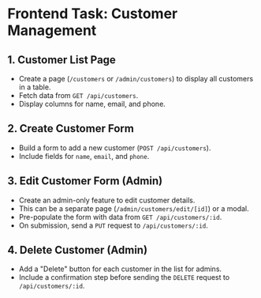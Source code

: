 # Frontend Task: Customer Management

## 1. Customer List Page

- Create a page (`/customers` or `/admin/customers`) to display all customers in a table.
- Fetch data from `GET /api/customers`.
- Display columns for name, email, and phone.

## 2. Create Customer Form

- Build a form to add a new customer (`POST /api/customers`).
- Include fields for `name`, `email`, and `phone`.

## 3. Edit Customer Form (Admin)

- Create an admin-only feature to edit customer details.
- This can be a separate page (`/admin/customers/edit/[id]`) or a modal.
- Pre-populate the form with data from `GET /api/customers/:id`.
- On submission, send a `PUT` request to `/api/customers/:id`.

## 4. Delete Customer (Admin)

- Add a "Delete" button for each customer in the list for admins.
- Include a confirmation step before sending the `DELETE` request to `/api/customers/:id`.

